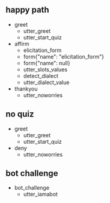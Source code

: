 ## happy path
* greet
    - utter_greet
    - utter_start_quiz
* affirm
    - elicitation_form
    - form{"name": "elicitation_form"}
    - form{"name": null}
    - utter_slots_values
    - detect_dialect
    - utter_dialect_value
* thankyou
    - utter_noworries

## no quiz
* greet
    - utter_greet
    - utter_start_quiz
* deny
    - utter_noworries

## bot challenge
* bot_challenge
  - utter_iamabot
